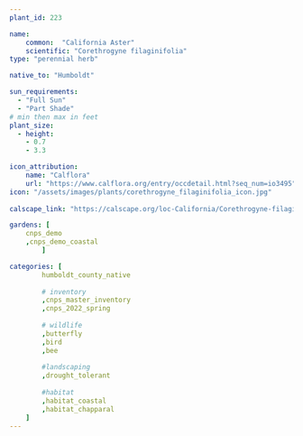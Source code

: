 ```yaml
---
plant_id: 223 

name: 
    common:  "California Aster"  
    scientific: "Corethrogyne filaginifolia"   
type: "perennial herb"

native_to: "Humboldt"

sun_requirements:
  - "Full Sun"
  - "Part Shade"
# min then max in feet
plant_size:
  - height: 
    - 0.7 
    - 3.3

icon_attribution: 
    name: "Calflora"
    url: "https://www.calflora.org/entry/occdetail.html?seq_num=io3495"
icon: "/assets/images/plants/corethrogyne_filaginifolia_icon.jpg"
 
calscape_link: "https://calscape.org/loc-California/Corethrogyne-filaginifolia-(California-Aster)"

gardens: [
    cnps_demo
    ,cnps_demo_coastal
        ]

categories: [
        humboldt_county_native
        
        # inventory
        ,cnps_master_inventory
        ,cnps_2022_spring
        
        # wildlife
        ,butterfly
        ,bird
        ,bee  
        
        #landscaping
        ,drought_tolerant
    
        #habitat
        ,habitat_coastal
        ,habitat_chapparal
    ]
---
```

